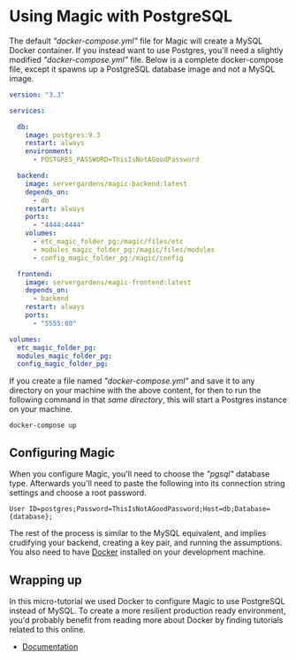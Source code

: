 
# Using Magic with PostgreSQL

The default _"docker-compose.yml"_ file for Magic will create a MySQL Docker container. If you instead
want to use Postgres, you'll need a slightly modified _"docker-compose.yml"_ file. Below is a complete
docker-compose file, except it spawns up a PostgreSQL database image and not a MySQL image.

```yaml
version: "3.3"

services:

  db:
    image: postgres:9.3
    restart: always
    environment:
      - POSTGRES_PASSWORD=ThisIsNotAGoodPassword

  backend:
    image: servergardens/magic-backend:latest
    depends_on:
      - db
    restart: always
    ports:
      - "4444:4444"
    volumes:
      - etc_magic_folder_pg:/magic/files/etc
      - modules_magic_folder_pg:/magic/files/modules
      - config_magic_folder_pg:/magic/config

  frontend:
    image: servergardens/magic-frontend:latest
    depends_on:
      - backend
    restart: always
    ports:
      - "5555:80"

volumes:
  etc_magic_folder_pg:
  modules_magic_folder_pg:
  config_magic_folder_pg:
```

If you create a file named _"docker-compose.yml"_ and save it to any directory on your machine with the
above content, for then to run the following command in that _same directory_, this will start a 
Postgres instance on your machine.

```
docker-compose up
```

## Configuring Magic

When you configure Magic, you'll need to choose the _"pgsql"_ database type. Afterwards you'll need to
paste the following into its connection string settings and choose a root password.

```
User ID=postgres;Password=ThisIsNotAGoodPassword;Host=db;Database={database};
```

The rest of the process is similar to the MySQL equivalent, and implies crudifying your backend, creating
a key pair, and running the assumptions. You also need to
have [Docker](https://www.docker.com/products/docker-desktop) installed on your development machine.

## Wrapping up

In this micro-tutorial we used Docker to configure Magic to use PostgreSQL instead of MySQL.
To create a more resilient production ready environment, you'd probably benefit from reading more about
Docker by finding tutorials related to this online.

* [Documentation](/documentation/)
